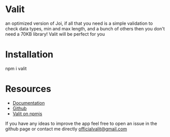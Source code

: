 # Valit

an optimized version of Joi, if all that you need is a simple validation to check data types, min and max length, and a bunch of others then you don't need a 70KB library! Valit will be perfect for you

# Installation

npm i valit

# Resources

*   [Documentation](https://valit.netlify.app/)
*   [Github](https://github.com/zeyadShapan/valit)
*   [Valit on npmjs](https://www.npmjs.com/package/valit)

If you have any ideas to improve the app feel free to open an issue in the github page or contact me directly officialvalit@gmail.com